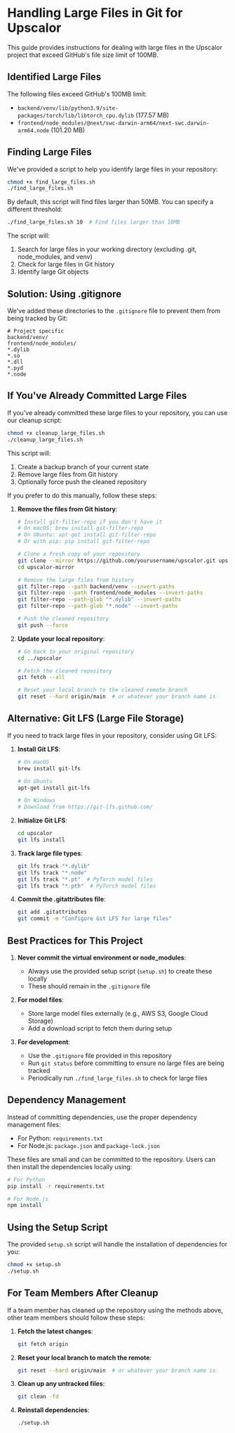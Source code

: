 # Handling Large Files in Git for Upscalor

This guide provides instructions for dealing with large files in the Upscalor project that exceed GitHub's file size limit of 100MB.

## Identified Large Files

The following files exceed GitHub's 100MB limit:

- `backend/venv/lib/python3.9/site-packages/torch/lib/libtorch_cpu.dylib` (177.57 MB)
- `frontend/node_modules/@next/swc-darwin-arm64/next-swc.darwin-arm64.node` (101.20 MB)

## Finding Large Files

We've provided a script to help you identify large files in your repository:

```bash
chmod +x find_large_files.sh
./find_large_files.sh
```

By default, this script will find files larger than 50MB. You can specify a different threshold:

```bash
./find_large_files.sh 10  # Find files larger than 10MB
```

The script will:
1. Search for large files in your working directory (excluding .git, node_modules, and venv)
2. Check for large files in Git history
3. Identify large Git objects

## Solution: Using .gitignore

We've added these directories to the `.gitignore` file to prevent them from being tracked by Git:

```
# Project specific
backend/venv/
frontend/node_modules/
*.dylib
*.so
*.dll
*.pyd
*.node
```

## If You've Already Committed Large Files

If you've already committed these large files to your repository, you can use our cleanup script:

```bash
chmod +x cleanup_large_files.sh
./cleanup_large_files.sh
```

This script will:
1. Create a backup branch of your current state
2. Remove large files from Git history
3. Optionally force push the cleaned repository

If you prefer to do this manually, follow these steps:

1. **Remove the files from Git history**:

   ```bash
   # Install git-filter-repo if you don't have it
   # On macOS: brew install git-filter-repo
   # On Ubuntu: apt-get install git-filter-repo
   # Or with pip: pip install git-filter-repo

   # Clone a fresh copy of your repository
   git clone --mirror https://github.com/yourusername/upscalor.git upscalor-mirror
   cd upscalor-mirror

   # Remove the large files from history
   git filter-repo --path backend/venv --invert-paths
   git filter-repo --path frontend/node_modules --invert-paths
   git filter-repo --path-glob "*.dylib" --invert-paths
   git filter-repo --path-glob "*.node" --invert-paths

   # Push the cleaned repository
   git push --force
   ```

2. **Update your local repository**:

   ```bash
   # Go back to your original repository
   cd ../upscalor

   # Fetch the cleaned repository
   git fetch --all

   # Reset your local branch to the cleaned remote branch
   git reset --hard origin/main  # or whatever your branch name is
   ```

## Alternative: Git LFS (Large File Storage)

If you need to track large files in your repository, consider using Git LFS:

1. **Install Git LFS**:

   ```bash
   # On macOS
   brew install git-lfs

   # On Ubuntu
   apt-get install git-lfs

   # On Windows
   # Download from https://git-lfs.github.com/
   ```

2. **Initialize Git LFS**:

   ```bash
   cd upscalor
   git lfs install
   ```

3. **Track large file types**:

   ```bash
   git lfs track "*.dylib"
   git lfs track "*.node"
   git lfs track "*.pt"  # PyTorch model files
   git lfs track "*.pth"  # PyTorch model files
   ```

4. **Commit the .gitattributes file**:

   ```bash
   git add .gitattributes
   git commit -m "Configure Git LFS for large files"
   ```

## Best Practices for This Project

1. **Never commit the virtual environment or node_modules**:
   - Always use the provided setup script (`setup.sh`) to create these locally
   - These should remain in the `.gitignore` file

2. **For model files**:
   - Store large model files externally (e.g., AWS S3, Google Cloud Storage)
   - Add a download script to fetch them during setup

3. **For development**:
   - Use the `.gitignore` file provided in this repository
   - Run `git status` before committing to ensure no large files are being tracked
   - Periodically run `./find_large_files.sh` to check for large files

## Dependency Management

Instead of committing dependencies, use the proper dependency management files:

- For Python: `requirements.txt`
- For Node.js: `package.json` and `package-lock.json`

These files are small and can be committed to the repository. Users can then install the dependencies locally using:

```bash
# For Python
pip install -r requirements.txt

# For Node.js
npm install
```

## Using the Setup Script

The provided `setup.sh` script will handle the installation of dependencies for you:

```bash
chmod +x setup.sh
./setup.sh
```

## For Team Members After Cleanup

If a team member has cleaned up the repository using the methods above, other team members should follow these steps:

1. **Fetch the latest changes**:
   ```bash
   git fetch origin
   ```

2. **Reset your local branch to match the remote**:
   ```bash
   git reset --hard origin/main  # or whatever your branch name is
   ```

3. **Clean up any untracked files**:
   ```bash
   git clean -fd
   ```

4. **Reinstall dependencies**:
   ```bash
   ./setup.sh
   ``` 